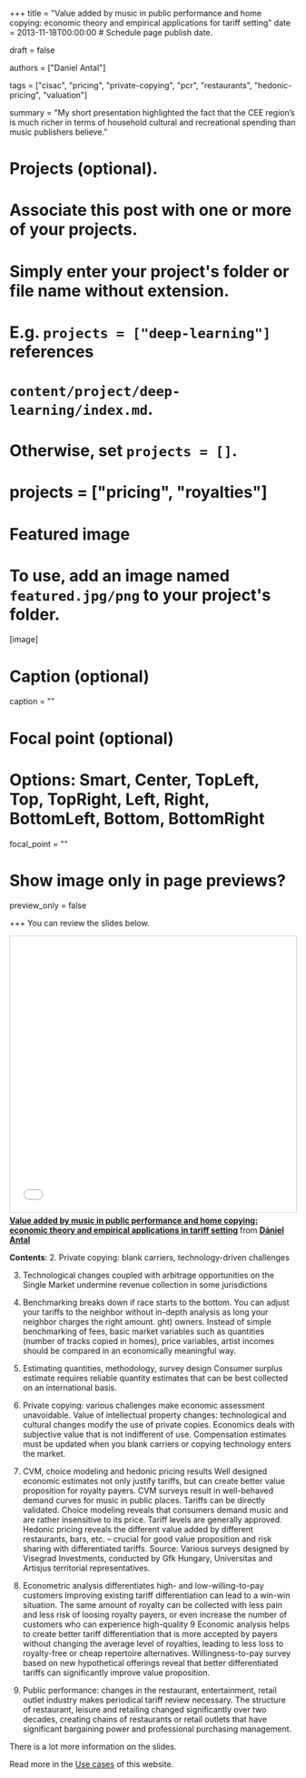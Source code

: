 +++
title = "Value added by music in public performance and home copying: economic theory and empirical applications for tariff setting"
date = 2013-11-18T00:00:00  # Schedule page publish date.

draft = false

authors = ["Daniel Antal"]

tags = ["cisac", "pricing", "private-copying", "pcr", "restaurants", "hedonic-pricing", "valuation"]

summary = "My short presentation highlighted the fact that the CEE region’s is much richer in terms of household cultural and recreational spending than music publishers believe."

# Projects (optional).
#   Associate this post with one or more of your projects.
#   Simply enter your project's folder or file name without extension.
#   E.g. `projects = ["deep-learning"]` references 
#   `content/project/deep-learning/index.md`.
#   Otherwise, set `projects = []`.
# projects = ["pricing", "royalties"]

# Featured image
# To use, add an image named `featured.jpg/png` to your project's folder. 
[image]
  # Caption (optional)
  caption = ""

  # Focal point (optional)
  # Options: Smart, Center, TopLeft, Top, TopRight, Left, Right, BottomLeft, Bottom, BottomRight
  focal_point = ""

  # Show image only in page previews?
  preview_only = false


+++
You can review the slides below.

<iframe src="//www.slideshare.net/slideshow/embed_code/key/MPGDNcEefEU04I" width="595" height="485" frameborder="0" marginwidth="0" marginheight="0" scrolling="no" style="border:1px solid #CCC; border-width:1px; margin-bottom:5px; max-width: 100%;" allowfullscreen> </iframe> <div style="margin-bottom:5px"> <strong> <a href="//www.slideshare.net/antaldaniel/sgeur13-1037-dantal" title="Value added by music in public performance and home copying: economic theory and empirical applications in tariff setting" target="_blank">Value added by music in public performance and home copying: economic theory and empirical applications in tariff setting</a> </strong> from <strong><a href="//www.slideshare.net/antaldaniel" target="_blank">Dániel Antal</a></strong> </div>

**Contents**:
2. Private copying: blank carriers, technology-driven challenges 

3. Technological changes coupled with arbitrage opportunities on the Single Market undermine revenue collection in some jurisdictions

4. Benchmarking breaks down if race starts to the bottom. You can adjust your tariffs to the neighbor without in-depth analysis as long your neighbor charges the right amount. ght) owners. Instead of simple benchmarking of fees, basic market variables such as quantities (number of tracks copied in homes), price variables, artist incomes should be compared in an economically meaningful way.

5. Estimating quantities, methodology, survey design Consumer surplus estimate requires reliable quantity estimates that can be best collected on an international basis.

6. Private copying: various challenges make economic assessment unavoidable. Value of intellectual property changes: technological and cultural changes modify the use of private copies. Economics deals with subjective value that is not indifferent of use. Compensation estimates must be updated when you blank carriers or copying technology enters the market. 

8. CVM, choice modeling and hedonic pricing results Well designed economic estimates not only justify tariffs, but can create better value proposition for royalty payers. CVM surveys result in well-behaved demand curves for music in public places. Tariffs can be directly validated. Choice modeling reveals that consumers demand music and are rather insensitive to its price. Tariff levels are generally approved. Hedonic pricing reveals the different value added by different restaurants, bars, etc. – crucial for good value proposition and risk sharing with differentiated tariffs. Source: Various surveys designed by Visegrad Investments, conducted by Gfk Hungary, Universitas and Artisjus territorial representatives.

9. Econometric analysis differentiates high- and low-willing-to-pay customers Improving existing tariff differentiation can lead to a win-win situation. The same amount of royalty can be collected with less pain and less risk of loosing royalty payers, or even increase the number of customers who can experience high-quality 9 Economic analysis helps to create better tariff differentiation that is more accepted by payers without changing the average level of royalties, leading to less loss to royalty-free or cheap repertoire alternatives. Willingness-to-pay survey based on new hypothetical offerings reveal that better differentiated tariffs can significantly improve value proposition.

10. Public performance: changes in the restaurant, entertainment, retail outlet industry makes periodical tariff review necessary. The structure of restaurant, leisure and retailing changed significantly over two decades, creating chains of restaurants or retail outlets that have significant bargaining power and professional purchasing management. 

There is a lot more information on the slides. 

Read more in the [Use cases](./usecase/) of this website.
